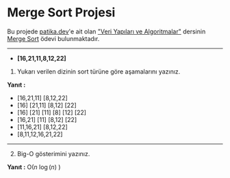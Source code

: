 # Merge Sort Projesi
Bu projede [patika.dev](https://academy.patika.dev/dashboard)'e ait olan ["Veri Yapıları ve Algoritmalar"](https://academy.patika.dev/courses/veri-yapilari-ve-algoritmalar) dersinin [Merge Sort](https://academy.patika.dev/courses/veri-yapilari-ve-algoritmalar/merge-sort-proje) ödevi bulunmaktadır.

---
* **[16,21,11,8,12,22]** 

1. Yukarı verilen dizinin sort türüne göre aşamalarını yazınız.

**Yanıt :**

* [16,21,11] [8,12,22]
* [16] [21,11] [8,12] [22]
* [16] [21] [11] [8] [12] [22]
* [16,21] [11] [8,12] [22] 
* [11,16,21] [8,12,22]
* [8,11,12,16,21,22]
---

2. Big-O gösterimini yazınız.

**Yanıt :** O(*n* $\log(n)$ )